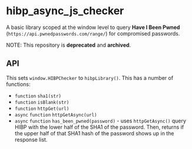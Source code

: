 # hibp_async_js_checker

A basic library scoped at the window level to query **Have I Been Pwned** (`https://api.pwnedpasswords.com/range/`) for compromised passwords.

NOTE: This repository is **deprecated** and **archived**.
## API
This sets `window.HIBPChecker` to `hibpLibrary()`. This has a number of functions:

- `function` `sha1(str)`
- `function` `isBlank(str)`
- `function` `httpGet(url)`
- `async` `function` `httpGetAsync(url)`
- `async` `function` `has_been_pwned(password)` - uses `httpGetAsync()` query HIBP with the lower half of the SHA1 of the password. Then, returns if the upper half of that SHA1 hash of the password shows up in the response list.


